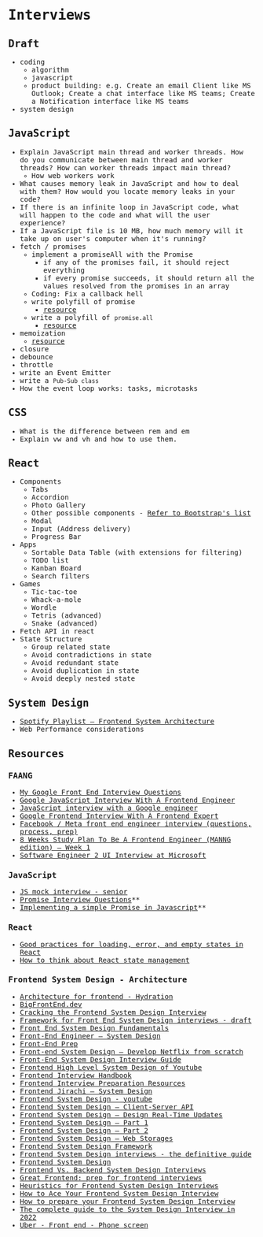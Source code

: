 <samp>

# Interviews

## Draft

- coding
  - algorithm
  - javascript
  - product building: e.g. Create an email Client like MS Outlook; Create a chat interface like MS teams; Create a Notification interface like MS teams
- system design

## JavaScript

- Explain JavaScript main thread and worker threads. How do you communicate between main thread and worker threads? How can worker threads impact main thread?
  - How web workers work
- What causes memory leak in JavaScript and how to deal with them? How would you locate memory leaks in your code?
- If there is an infinite loop in JavaScript code, what will happen to the code and what will the user experience?
- If a JavaScript file is 10 MB, how much memory will it take up on user's computer when it's running?
- fetch / promises
  - implement a promiseAll with the Promise
    - if any of the promises fail, it should reject everything
    - if every promise succeeds, it should return all the values resolved from the promises in an array
  - Coding: Fix a callback hell
  - write polyfill of promise
    - [resource](https://medium.com/swlh/implement-a-simple-promise-in-javascript-20c9705f197a)
  - write a polyfill of `promise.all`
    - [resource](https://zhisun.medium.com/implementing-promise-all-promise-race-promise-resolve-and-promise-reject-in-javascript-ddc624065554)
- memoization
  - [resource](https://www.iamtk.co/writing-a-memoization-function-from-scratch)
- closure
- debounce
- throttle
- write an Event Emitter
- write a `Pub-Sub class`
- How the event loop works: tasks, microtasks

## CSS

- What is the difference between rem and em
- Explain vw and vh and how to use them.

## React

- Components
  - Tabs
  - Accordion
  - Photo Gallery
  - Other possible components - [Refer to Bootstrap's list](https://getbootstrap.com/docs/4.0/components/)
  - Modal
  - Input (Address delivery)
  - Progress Bar
- Apps
  - Sortable Data Table (with extensions for filtering)
  - TODO list
  - Kanban Board
  - Search filters
- Games
  - Tic-tac-toe
  - Whack-a-mole
  - Wordle
  - Tetris (advanced)
  - Snake (advanced)
- Fetch API in react
- State Structure
  - Group related state
  - Avoid contradictions in state
  - Avoid redundant state
  - Avoid duplication in state
  - Avoid deeply nested state

## System Design

- [Spotify Playlist — Frontend System Architecture](https://www.iamtk.co/series/crafting-frontend/spotify-playlist-frontend-system-architecture)
- Web Performance considerations

## Resources

### FAANG

- [My Google Front End Interview Questions](https://medium.com/codex/my-google-front-end-interview-questions-bca96925c16a)
- [Google JavaScript Interview With A Frontend Engineer](https://www.youtube.com/watch?v=Rs7ARD5TCFU&ab_channel=Cl%C3%A9mentMihailescu)
- [JavaScript interview with a Google engineer](https://www.youtube.com/watch?v=10WnvBk9sZc&t=166s&ab_channel=interviewing.io)
- [Google Frontend Interview With A Frontend Expert](https://www.youtube.com/watch?v=ai1zmNO5Z3E&ab_channel=Cl%C3%A9mentMihailescu)
- [Facebook / Meta front end engineer interview (questions, process, prep)](https://igotanoffer.com/blogs/tech/facebook-front-end-engineer-interview)
- [8 Weeks Study Plan To Be A Frontend Engineer (MANNG edition) — Week 1](https://medium.com/@FrontendJirachi/8-weeks-study-plan-to-be-a-frontend-engineer-manng-edition-week-1-758699e61e8c)
- [Software Engineer 2 UI Interview at Microsoft](https://dev.to/dhilipkmr/software-engineer-2-ui-interview-at-microsoft-1i0b)

### JavaScript

- [JS mock interview - senior](https://www.youtube.com/watch?v=8eRVxE9PEF0)
- [Promise Interview Questions](https://www.youtube.com/watch?v=3Hgac-wHiRE&ab_channel=SofiaGoyal)\*\*
- [Implementing a simple Promise in Javascript](https://medium.com/swlh/implement-a-simple-promise-in-javascript-20c9705f197a)\*\*

### React

- [Good practices for loading, error, and empty states in React](https://blog.whereisthemouse.com/good-practices-for-loading-error-and-empty-states-in-react)
- [How to think about React state management](https://blog.whereisthemouse.com/how-to-think-about-react-state-management)

### Frontend System Design - Architecture

- [Architecture for frontend - Hydration](https://www.youtube.com/watch?v=iR5T2HefqKk&t=12s&ab_channel=RyanCarniato)
- [BigFrontEnd.dev](https://bigfrontend.dev)
- [Cracking the Frontend System Design Interview](https://medhatdawoud.net/blog/cracking-frontend-system-design-interview)
- [Framework for Front End System Design interviews - draft](https://pietropassarelli.com/front-end-system-design.html)
- [Front End System Design Fundamentals](https://www.youtube.com/watch?v=NEzu4FD25KM)
- [Front-End Engineer — System Design](https://www.youtube.com/c/FrontEndEngineer)
- [Front-End Prep](https://www.notion.so/evgeniiray/Front-End-Preparation-a0ac842415a04ddf9319718ea6ba22a4)
- [Front-end System Design — Develop Netflix from scratch](https://medium.com/itnext/front-end-system-design-develop-netflix-from-scratch-2bb65cb8be52)
- [Front-End System Design Interview Guide](https://www.youtube.com/watch?v=5llb2fGKl9s&ab_channel=JSer)
- [Frontend High Level System Design of Youtube](https://www.youtube.com/watch?v=QJe0cBjlgog&ab_channel=UncommonGeeks)
- [Frontend Interview Handbook](https://www.frontendinterviewhandbook.com)
- [Frontend Interview Preparation Resources](https://leetcode.com/discuss/interview-question/1074798/Frontend-Interview-Preparation-%281-4-years%29-Level-1-and-Level-2)
- [Frontend Jirachi — System Design](https://www.youtube.com/channel/UCWeb5PgnIl3Dxv8lmMS0ApQ)
- [Frontend System Design - youtube](https://www.youtube.com/watch?v=x9NgcwwFp7s&ab_channel=WebDevInterview)
- [Frontend System Design — Client-Server API](https://www.youtube.com/watch?v=5kBI1LadXVA)
- [Frontend System Design — Design Real-Time Updates](https://www.youtube.com/watch?v=8Uyka3fzXek)
- [Frontend System Design — Part 1](https://hemdan.hashnode.dev/frontend-system-design-part-1)
- [Frontend System Design — Part 2](https://hemdan.hashnode.dev/frontend-system-design-part-2)
- [Frontend System Design — Web Storages](https://www.youtube.com/watch?v=CegvBL1L8qA)
- [Frontend System Design Framework](https://medium.com/@wastecleaner/frontend-system-design-framework-5ba6e075b3b2)
- [Frontend System Design interviews - the definitive guide](https://frontendmastery.com/posts/frontend-system-design-interview-guide)
- [Frontend System Design](https://www.youtube.com/channel/UC6YpkaZsAcAvPNt4rLiS7dg)
- [Frontend Vs. Backend System Design Interviews](https://www.zhenghao.io/posts/system-design-interviews)
- [Great Frontend: prep for frontend interviews](https://www.greatfrontend.com)
- [Heuristics for Frontend System Design Interviews](https://sherryhsu.medium.com/heuristics-for-frontend-system-design-interviews-a832f8d0e836)
- [How to Ace Your Frontend System Design Interview](https://medium.com/@FrontendJirachi/how-to-ace-your-frontend-system-design-42c7b357416b)
- [How to prepare your Frontend System Design Interview](https://www.youtube.com/watch?v=JhcW0fuR_ig&ab_channel=ICodeIt)
- [The complete guide to the System Design Interview in 2022](https://www.educative.io/blog/complete-guide-system-design-interview)
- [Uber - Front end - Phone screen](https://leetcode.com/discuss/interview-question/1064199/uber-front-end-phone-screen-reject)

</samp>
